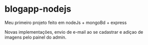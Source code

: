 # blogapp-nodejs
Meu primeiro projeto feito em nodeJs + mongoBd + express

Novas implementações, envio de e-mail ao se cadastrar e adiçao de imagens pelo painel do admin.
